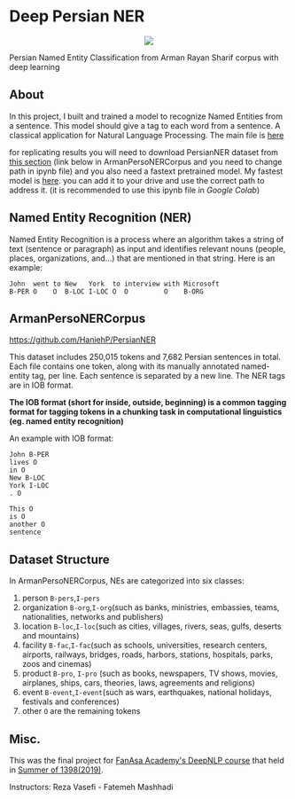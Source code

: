 # Deep Persian NER
<p align="center">
<img src="https://amintaheri23.github.io/img/portfolio/ner.png">
</p>
Persian Named Entity Classification from Arman Rayan Sharif corpus with deep learning

## About
In this project, I built and trained a model to recognize Named Entities from a sentence. This model should give a tag to each word from a sentence. A classical application for Natural Language Processing. The main file is [here](https://github.com/AminTaheri23/Deep-Persian-NER/blob/master/Amin_Taheri_DeepNLp_Final_Project.ipynb)

for replicating results you will need to download PersianNER dataset from [this section](https://github.com/AminTaheri23/Deep-Persian-NER#armanpersonercorpus) (link below in ArmanPersoNERCorpus and you need to change path in ipynb file) and you also need a fastext pretrained model. My fastest model is [here](https://drive.google.com/file/d/1-2xzg-26qqp59PUql_KMWQ7gLli11x_h/view?usp=sharing). you can add it to your drive and use the correct path to address it. (it is recommended to use this ipynb file in _Google Colab_)

## Named Entity Recognition (NER)
Named Entity Recognition is a process where an algorithm takes a string of text (sentence or paragraph) as input and identifies relevant nouns (people, places, organizations, and...) that are mentioned in that string. Here is an example:

```
John  went to New   York  to interview with Microsoft 
B-PER O    O  B-LOC I-LOC O  O         O    B-ORG
```

## ArmanPersoNERCorpus
https://github.com/HaniehP/PersianNER

This dataset includes 250,015 tokens and 7,682 Persian sentences in total. Each file contains one token, along with its manually annotated named-entity tag, per line. Each sentence is separated by a new line. The NER tags are in IOB format.

**The IOB format (short for inside, outside, beginning) is a common tagging format for tagging tokens in a chunking task in computational linguistics (eg. named entity recognition)**

An example with IOB format:

```
John B-PER
lives O
in O
New B-LOC
York I-LOC
. O
 
This O
is O
another O
sentence
```

## Dataset Structure
In ArmanPersoNERCorpus, NEs are categorized into six classes:

1. person `B-pers`,`I-pers`
2. organization `B-org`,`I-org`(such as banks, ministries, embassies, teams, nationalities, networks and publishers)
3. location `B-loc`,`I-loc`(such as cities, villages, rivers, seas, gulfs, deserts and mountains)
4. facility `B-fac`,`I-fac`(such as schools, universities, research centers, airports, railways, bridges, roads, harbors, stations, hospitals, parks, zoos and cinemas)
5. product `B-pro`, `I-pro` (such as books, newspapers, TV shows, movies, airplanes, ships, cars, theories, laws, agreements and religions)
6. event `B-event`,`I-event`(such as wars, earthquakes, national holidays, festivals and conferences)
7. other `O` are the remaining tokens

## Misc.
This was the final project for [FanAsa Academy's DeepNLP course](http://fanasa.co/academy.php) that held in [Summer of 1398(2019)](https://evand.com/events/%DA%A9%D8%A7%D8%B1%D8%A8%D8%B1%D8%AF%D9%87%D8%A7%DB%8C-%DB%8C%D8%A7%D8%AF%DA%AF%DB%8C%D8%B1%DB%8C-%D8%B9%D9%85%DB%8C%D9%82-%D8%AF%D8%B1-%D9%BE%D8%B1%D8%AF%D8%A7%D8%B2%D8%B4-%D9%85%D8%AA%D9%86-deep-nlp-6960592#event-cover). 

Instructors: Reza Vasefi - Fatemeh Mashhadi
